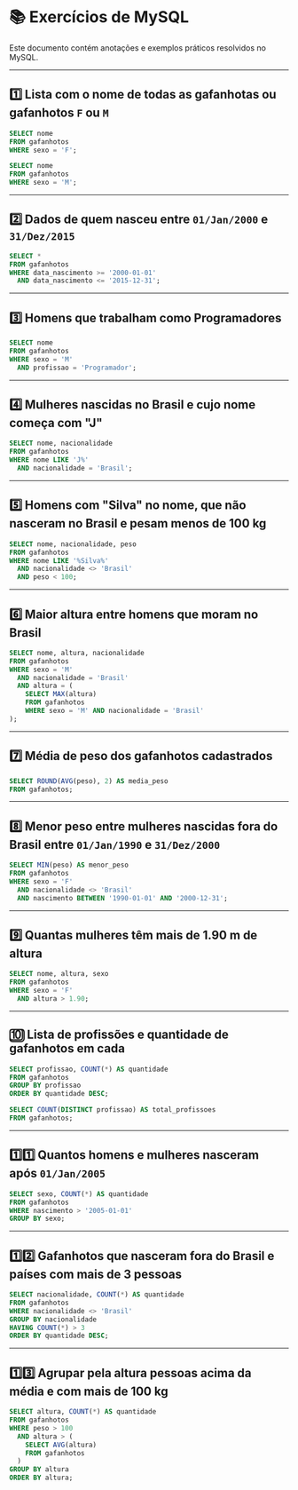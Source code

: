 # 📚 Exercícios de MySQL

Este documento contém anotações e exemplos práticos resolvidos no MySQL.

---

## 1️⃣ Lista com o nome de todas as gafanhotas ou gafanhotos `F` ou `M`
```sql
SELECT nome
FROM gafanhotos
WHERE sexo = 'F';

SELECT nome
FROM gafanhotos
WHERE sexo = 'M';
```

---

## 2️⃣ Dados de quem nasceu entre `01/Jan/2000` e `31/Dez/2015`
```sql
SELECT *
FROM gafanhotos
WHERE data_nascimento >= '2000-01-01'
  AND data_nascimento <= '2015-12-31';
```

---

## 3️⃣ Homens que trabalham como Programadores
```sql
SELECT nome
FROM gafanhotos
WHERE sexo = 'M'
  AND profissao = 'Programador';
```

---

## 4️⃣ Mulheres nascidas no Brasil e cujo nome começa com "J"
```sql
SELECT nome, nacionalidade
FROM gafanhotos
WHERE nome LIKE 'J%' 
  AND nacionalidade = 'Brasil';
```

---

## 5️⃣ Homens com "Silva" no nome, que **não** nasceram no Brasil e pesam menos de 100 kg
```sql
SELECT nome, nacionalidade, peso
FROM gafanhotos
WHERE nome LIKE '%Silva%' 
  AND nacionalidade <> 'Brasil'
  AND peso < 100;
```

---

## 6️⃣ Maior altura entre homens que moram no Brasil
```sql
SELECT nome, altura, nacionalidade
FROM gafanhotos
WHERE sexo = 'M' 
  AND nacionalidade = 'Brasil'
  AND altura = (
    SELECT MAX(altura)
    FROM gafanhotos
    WHERE sexo = 'M' AND nacionalidade = 'Brasil'
);
```

---

## 7️⃣ Média de peso dos gafanhotos cadastrados
```sql
SELECT ROUND(AVG(peso), 2) AS media_peso
FROM gafanhotos;
```

---

## 8️⃣ Menor peso entre mulheres nascidas fora do Brasil entre `01/Jan/1990` e `31/Dez/2000`
```sql
SELECT MIN(peso) AS menor_peso
FROM gafanhotos
WHERE sexo = 'F'
  AND nacionalidade <> 'Brasil'
  AND nascimento BETWEEN '1990-01-01' AND '2000-12-31';
```

---

## 9️⃣ Quantas mulheres têm mais de 1.90 m de altura
```sql
SELECT nome, altura, sexo
FROM gafanhotos
WHERE sexo = 'F'
  AND altura > 1.90;
```

---

## 🔟 Lista de profissões e quantidade de gafanhotos em cada
```sql
SELECT profissao, COUNT(*) AS quantidade
FROM gafanhotos
GROUP BY profissao
ORDER BY quantidade DESC;

SELECT COUNT(DISTINCT profissao) AS total_profissoes
FROM gafanhotos;
```

---

## 1️⃣1️⃣ Quantos homens e mulheres nasceram após `01/Jan/2005`
```sql
SELECT sexo, COUNT(*) AS quantidade
FROM gafanhotos
WHERE nascimento > '2005-01-01'
GROUP BY sexo;
```

---

## 1️⃣2️⃣ Gafanhotos que nasceram fora do Brasil e países com mais de 3 pessoas
```sql
SELECT nacionalidade, COUNT(*) AS quantidade
FROM gafanhotos
WHERE nacionalidade <> 'Brasil'
GROUP BY nacionalidade
HAVING COUNT(*) > 3
ORDER BY quantidade DESC;
```

---

## 1️⃣3️⃣ Agrupar pela altura pessoas acima da média e com mais de 100 kg
```sql
SELECT altura, COUNT(*) AS quantidade
FROM gafanhotos
WHERE peso > 100
  AND altura > (
    SELECT AVG(altura) 
    FROM gafanhotos
  )
GROUP BY altura
ORDER BY altura;
```
